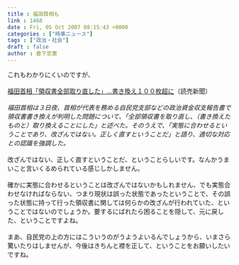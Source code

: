 ```yaml
---
title : 福田首相も
link : 1468
date : Fri, 05 Oct 2007 08:15:43 +0000
categories : ["時事ニュース"]
tags : ["政治・社会"]
draft : false
author : 倉下忠憲
---
```


これもわかりにくいのですが、<BR><BR><A HREF="http://www.yomiuri.co.jp/politics/news/20071003ia22.htm" TARGET="_blank">福田首相「領収書全部取り直した」…書き換え１００枚超に</A>（読売新聞）<BR><BR><I>福田首相は３日夜、首相が代表を務める自民党支部などの政治資金収支報告書で領収書書き換えが判明した問題について、「全部領収書を取り直し、（書き換えたものと）取り換えることにした」と述べた。そのうえで、「実態に合わせるということであり、改ざんではない。正しく直すということだ」と語り、適切な対応との認識を強調した。</I><BR><BR>改ざんではない、正しく直すということだ、ということらしいです。なんかうまいこと言いくるめられている感じしかしません。<BR><BR>確かに実態に合わせるということは改ざんではないかもしれません、でも実態合わせなければならない、つまり現状は誤った状態であったということで、その誤った状態に持って行った領収書に関しては何らかの改ざんが行われていた、ということではないのでしょうか。要するにばれたら困ることを隠して、元に戻した、ということですよね。<BR><BR>まあ、自民党の上の方にはこういうのがうようよいるんでしょうから、いまさら驚いたりはしませんが、今後はきちんと襟を正して、ということをお願いしたいですね。<BR><BR><br><br>
